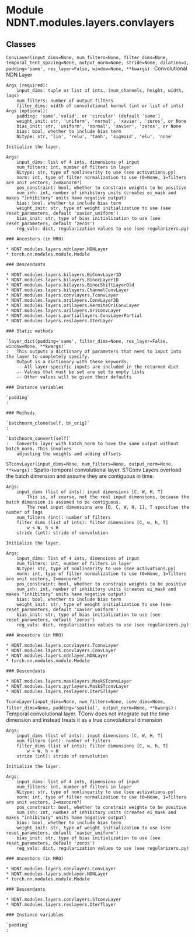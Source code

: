 Module NDNT.modules.layers.convlayers
=====================================

Classes
-------

`ConvLayer(input_dims=None, num_filters=None, filter_dims=None, temporal_tent_spacing=None, output_norm=None, stride=None, dilation=1, padding='same', res_layer=False, window=None, **kwargs)`
:   Convolutional NDN Layer
    
    Args (required):
        input_dims: tuple or list of ints, (num_channels, height, width, lags)
        num_filters: number of output filters
        filter_dims: width of convolutional kernel (int or list of ints)
    Args (optional):
        padding: 'same','valid', or 'circular' (default 'same')
        weight_init: str, 'uniform', 'normal', 'xavier', 'zeros', or None
        bias_init: str, 'uniform', 'normal', 'xavier', 'zeros', or None
        bias: bool, whether to include bias term
        NLtype: str, 'lin', 'relu', 'tanh', 'sigmoid', 'elu', 'none'
    
    Initialize the layer.
    
    Args:
        input_dims: list of 4 ints, dimensions of input
        num_filters: int, number of filters in layer
        NLtype: str, type of nonlinearity to use (see activations.py)
        norm: int, type of filter normalization to use (0=None, 1=filters are unit vectors, 2=maxnorm?)
        pos_constraint: bool, whether to constrain weights to be positive
        num_inh: int, number of inhibitory units (creates ei_mask and makes "inhibitory" units have negative output)
        bias: bool, whether to include bias term
        weight_init: str, type of weight initialization to use (see reset_parameters, default 'xavier_uniform')
        bias_init: str, type of bias initialization to use (see reset_parameters, default 'zeros')
        reg_vals: dict, regularization values to use (see regularizers.py)

    ### Ancestors (in MRO)

    * NDNT.modules.layers.ndnlayer.NDNLayer
    * torch.nn.modules.module.Module

    ### Descendants

    * NDNT.modules.layers.bilayers.BiConvLayer1D
    * NDNT.modules.layers.bilayers.BinocLayer1D
    * NDNT.modules.layers.bilayers.BinocShiftLayerOld
    * NDNT.modules.layers.bilayers.ChannelConvLayer
    * NDNT.modules.layers.convlayers.TconvLayer
    * NDNT.modules.layers.orilayers.ConvLayer3D
    * NDNT.modules.layers.orilayers.HermiteOriConvLayer
    * NDNT.modules.layers.orilayers.OriConvLayer
    * NDNT.modules.layers.partiallayers.ConvLayerPartial
    * NDNT.modules.layers.reslayers.IterLayer

    ### Static methods

    `layer_dict(padding='same', filter_dims=None, res_layer=False, window=None, **kwargs)`
    :   This outputs a dictionary of parameters that need to input into the layer to completely specify.
        Output is a dictionary with these keywords. 
        -- All layer-specific inputs are included in the returned dict
        -- Values that must be set are set to empty lists
        -- Other values will be given their defaults

    ### Instance variables

    `padding`
    :

    ### Methods

    `batchnorm_clone(self, bn_orig)`
    :

    `batchnorm_convert(self)`
    :   Converts layer with batch_norm to have the same output without batch_norm. This involves
        adjusting the weights and adding offsets

`STconvLayer(input_dims=None, num_filters=None, output_norm=None, **kwargs)`
:   Spatio-temporal convolutional layer.
    STConv Layers overload the batch dimension and assume they are contiguous in time.
    
    Args:
        input_dims (list of ints): input dimensions [C, W, H, T]
            This is, of course, not the real input dimensions, because the batch dimension is assumed to be contiguous.
            The real input dimensions are [B, C, W, H, 1], T specifies the number of lags
        num_filters (int): number of filters
        filter_dims (list of ints): filter dimensions [C, w, h, T]
            w < W, h < H
        stride (int): stride of convolution    
    
    Initialize the layer.
    
    Args:
        input_dims: list of 4 ints, dimensions of input
        num_filters: int, number of filters in layer
        NLtype: str, type of nonlinearity to use (see activations.py)
        norm: int, type of filter normalization to use (0=None, 1=filters are unit vectors, 2=maxnorm?)
        pos_constraint: bool, whether to constrain weights to be positive
        num_inh: int, number of inhibitory units (creates ei_mask and makes "inhibitory" units have negative output)
        bias: bool, whether to include bias term
        weight_init: str, type of weight initialization to use (see reset_parameters, default 'xavier_uniform')
        bias_init: str, type of bias initialization to use (see reset_parameters, default 'zeros')
        reg_vals: dict, regularization values to use (see regularizers.py)

    ### Ancestors (in MRO)

    * NDNT.modules.layers.convlayers.TconvLayer
    * NDNT.modules.layers.convlayers.ConvLayer
    * NDNT.modules.layers.ndnlayer.NDNLayer
    * torch.nn.modules.module.Module

    ### Descendants

    * NDNT.modules.layers.masklayers.MaskSTconvLayer
    * NDNT.modules.layers.pyrlayers.MaskSTconvLayer
    * NDNT.modules.layers.reslayers.IterSTlayer

`TconvLayer(input_dims=None, num_filters=None, conv_dims=None, filter_dims=None, padding='spatial', output_norm=None, **kwargs)`
:   Temporal convolutional layer.
    TConv does not integrate out the time dimension and instead treats it as a true convolutional dimension
    
    Args:
        input_dims (list of ints): input dimensions [C, W, H, T]
        num_filters (int): number of filters
        filter_dims (list of ints): filter dimensions [C, w, h, T]
            w < W, h < H
        stride (int): stride of convolution
    
    Initialize the layer.
    
    Args:
        input_dims: list of 4 ints, dimensions of input
        num_filters: int, number of filters in layer
        NLtype: str, type of nonlinearity to use (see activations.py)
        norm: int, type of filter normalization to use (0=None, 1=filters are unit vectors, 2=maxnorm?)
        pos_constraint: bool, whether to constrain weights to be positive
        num_inh: int, number of inhibitory units (creates ei_mask and makes "inhibitory" units have negative output)
        bias: bool, whether to include bias term
        weight_init: str, type of weight initialization to use (see reset_parameters, default 'xavier_uniform')
        bias_init: str, type of bias initialization to use (see reset_parameters, default 'zeros')
        reg_vals: dict, regularization values to use (see regularizers.py)

    ### Ancestors (in MRO)

    * NDNT.modules.layers.convlayers.ConvLayer
    * NDNT.modules.layers.ndnlayer.NDNLayer
    * torch.nn.modules.module.Module

    ### Descendants

    * NDNT.modules.layers.convlayers.STconvLayer
    * NDNT.modules.layers.reslayers.IterTlayer

    ### Instance variables

    `padding`
    :